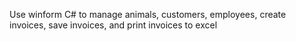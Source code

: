 Use winform C# to manage animals, customers, employees, create invoices, save invoices, and print invoices to excel
